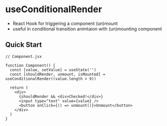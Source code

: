 # useConditionalRender

- React Hook for triggering a component (un)mount
- useful in conditional transition animtaion with (un)mounting component

## Quick Start

```
// Component.jsx

function Component() {
  const [value, setValue] = useState('')
  const [shouldRender, unmount, isMounted] = useConditionalRender((value.length > 9))

  return (
    <div>
      {shouldRender && <div>Checked!</div>}
      <input type="text" value={value} />
      <button onClick={() => unmount()}>Unmount</button>
    </div>
  )
}
```
